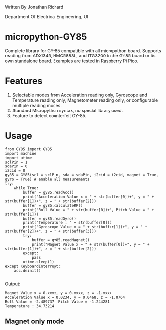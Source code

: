 Written By Jonathan Richard

Department Of Electrical Engineering, UI 
# micropython-GY85
Complete library for GY-85 compatible with all micropython board. Supports reading from ADXl345, HMC5883L, and ITG3200 in the GY85 board or its own standalone board. Examples are tested in Raspberry Pi Pico.
# Features
1. Selectable modes from Acceleration reading only, Gyroscope and Temperature reading only, Magnetometer reading only, or configurable multiple reading modes. 
2. Standard Micropython syntax, no special library used. 
3. Feature to detect counterfeit GY-85. 

# Usage 
```
from GY85 import GY85
import machine
import utime
sclPin = 1
sdaPin = 0
i2cid = 0
gy85 = GY85(scl = sclPin, sda = sdaPin, i2cid = i2cid, magnet = True, gyro = True) # enable all measurements
try:
    while True:
        buffer = gy85.readAcc()
        print("Acceleration Value x = " + str(buffer[0])+", y = " + str(buffer[1])+", z = " + str(buffer[2]))
        buffer = gy85.calculateRP()
        print("Roll Value = " + str(buffer[0])+", Pitch Value = " + str(buffer[1]))
        buffer = gy85.readGyro()
        print("Temperature : " + str(buffer[0]))
        print("Gyroscope Value x = " + str(buffer[1])+", y = " + str(buffer[2])+", z = " + str(buffer[3]))
        try:
            buffer = gy85.readMagnet()
            print("Magnet Value x = " + str(buffer[0])+", y = " + str(buffer[1])+", z = " + str(buffer[2]))
        except:
            pass
        utime.sleep(1)
except KeyboardInterrupt:
    acc.deinit()
        

```
Output: 
```
Magnet Value x = 0.xxxx, y = 0.xxxx, z = -1.xxxx
Acceleration Value x = 0.0234, y = 0.0468, z = -1.0764
Roll Value = -2.489737, Pitch Value = -1.244281
Temperature : 34.73214
```
## Magnet only mode 
        


